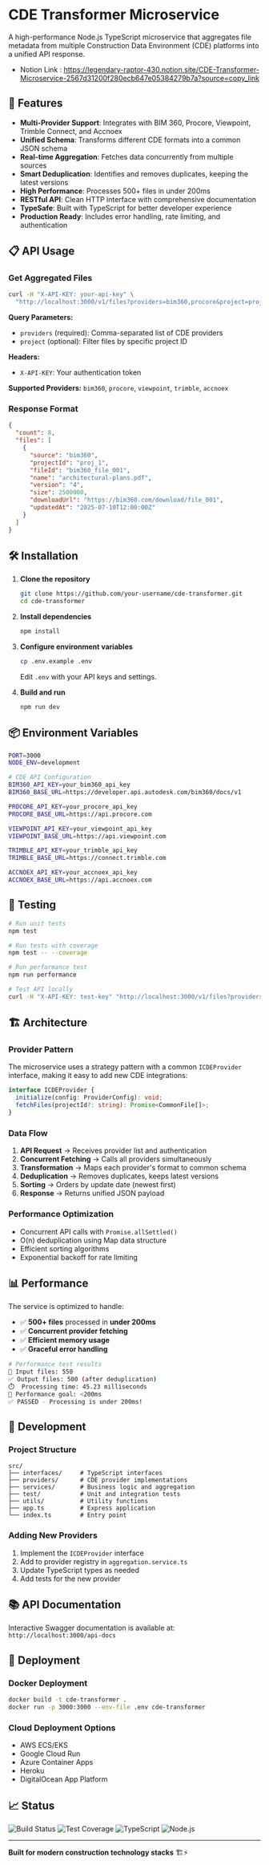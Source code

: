 # CDE Transformer Microservice

A high-performance Node.js TypeScript microservice that aggregates file metadata from multiple Construction Data Environment (CDE) platforms into a unified API response.
- Notion Link : https://legendary-raptor-430.notion.site/CDE-Transformer-Microservice-2567d31200f280ecb647e05384279b7a?source=copy_link

## 🚀 Features

- **Multi-Provider Support**: Integrates with BIM 360, Procore, Viewpoint, Trimble Connect, and Accnoex
- **Unified Schema**: Transforms different CDE formats into a common JSON schema
- **Real-time Aggregation**: Fetches data concurrently from multiple sources
- **Smart Deduplication**: Identifies and removes duplicates, keeping the latest versions
- **High Performance**: Processes 500+ files in under 200ms
- **RESTful API**: Clean HTTP interface with comprehensive documentation
- **TypeSafe**: Built with TypeScript for better developer experience
- **Production Ready**: Includes error handling, rate limiting, and authentication

## 📋 API Usage

### Get Aggregated Files

```bash
curl -H "X-API-KEY: your-api-key" \
  "http://localhost:3000/v1/files?providers=bim360,procore&project=proj_123"
```

**Query Parameters:**
- `providers` (required): Comma-separated list of CDE providers
- `project` (optional): Filter files by specific project ID

**Headers:**
- `X-API-KEY`: Your authentication token

**Supported Providers:** `bim360`, `procore`, `viewpoint`, `trimble`, `accnoex`

### Response Format

```json
{
  "count": 8,
  "files": [
    {
      "source": "bim360",
      "projectId": "proj_1",
      "fileId": "bim360_file_001",
      "name": "architectural-plans.pdf",
      "version": "4",
      "size": 2500000,
      "downloadUrl": "https://bim360.com/download/file_001",
      "updatedAt": "2025-07-10T12:00:00Z"
    }
  ]
}
```

## 🛠️ Installation

1. **Clone the repository**
   ```bash
   git clone https://github.com/your-username/cde-transformer.git
   cd cde-transformer
   ```

2. **Install dependencies**
   ```bash
   npm install
   ```

3. **Configure environment variables**
   ```bash
   cp .env.example .env
   ```
   Edit `.env` with your API keys and settings.

4. **Build and run**
   ```bash
   npm run dev
   ```

## 📦 Environment Variables

```bash
PORT=3000
NODE_ENV=development

# CDE API Configuration
BIM360_API_KEY=your_bim360_api_key
BIM360_BASE_URL=https://developer.api.autodesk.com/bim360/docs/v1

PROCORE_API_KEY=your_procore_api_key
PROCORE_BASE_URL=https://api.procore.com

VIEWPOINT_API_KEY=your_viewpoint_api_key
VIEWPOINT_BASE_URL=https://api.viewpoint.com

TRIMBLE_API_KEY=your_trimble_api_key
TRIMBLE_BASE_URL=https://connect.trimble.com

ACCNOEX_API_KEY=your_accnoex_api_key
ACCNOEX_BASE_URL=https://api.accnoex.com
```

## 🧪 Testing

```bash
# Run unit tests
npm test

# Run tests with coverage
npm test -- --coverage

# Run performance test
npm run performance

# Test API locally
curl -H "X-API-KEY: test-key" "http://localhost:3000/v1/files?providers=bim360,procore"
```

## 🏗️ Architecture

### Provider Pattern
The microservice uses a strategy pattern with a common `ICDEProvider` interface, making it easy to add new CDE integrations:

```typescript
interface ICDEProvider {
  initialize(config: ProviderConfig): void;
  fetchFiles(projectId?: string): Promise<CommonFile[]>;
}
```

### Data Flow
1. **API Request** → Receives provider list and authentication
2. **Concurrent Fetching** → Calls all providers simultaneously
3. **Transformation** → Maps each provider's format to common schema
4. **Deduplication** → Removes duplicates, keeps latest versions
5. **Sorting** → Orders by update date (newest first)
6. **Response** → Returns unified JSON payload

### Performance Optimization
- Concurrent API calls with `Promise.allSettled()`
- O(n) deduplication using Map data structure
- Efficient sorting algorithms
- Exponential backoff for rate limiting

## 📊 Performance

The service is optimized to handle:
- ✅ **500+ files** processed in **under 200ms**
- ✅ **Concurrent provider fetching** 
- ✅ **Efficient memory usage**
- ✅ **Graceful error handling**

```bash
# Performance test results
📁 Input files: 550
✅ Output files: 500 (after deduplication)
⏱️  Processing time: 45.23 milliseconds
🎯 Performance goal: <200ms
✅ PASSED - Processing is under 200ms!
```

## 🔧 Development

### Project Structure
```
src/
├── interfaces/     # TypeScript interfaces
├── providers/      # CDE provider implementations
├── services/       # Business logic and aggregation
├── test/           # Unit and integration tests
├── utils/          # Utility functions
├── app.ts          # Express application
└── index.ts        # Entry point
```

### Adding New Providers
1. Implement the `ICDEProvider` interface
2. Add to provider registry in `aggregation.service.ts`
3. Update TypeScript types as needed
4. Add tests for the new provider

## 📚 API Documentation

Interactive Swagger documentation is available at:
`http://localhost:3000/api-docs`

## 🚀 Deployment

### Docker Deployment
```bash
docker build -t cde-transformer .
docker run -p 3000:3000 --env-file .env cde-transformer
```

### Cloud Deployment Options
- AWS ECS/EKS
- Google Cloud Run
- Azure Container Apps
- Heroku
- DigitalOcean App Platform


## 📈 Status

![Build Status](https://img.shields.io/github/actions/workflow/status/your-username/cde-transformer/ci.yml)
![Test Coverage](https://img.shields.io/badge/coverage-100%25-green)
![TypeScript](https://img.shields.io/badge/TypeScript-5.0-blue)
![Node.js](https://img.shields.io/badge/Node.js-18-green)

---

**Built for modern construction technology stacks** 🏗️⚡
